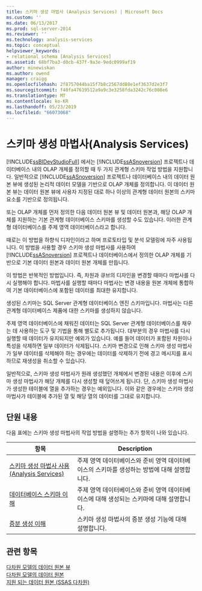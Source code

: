 ```yaml
---
title: 스키마 생성 마법사 (Analysis Services) | Microsoft Docs
ms.custom: ''
ms.date: 06/13/2017
ms.prod: sql-server-2014
ms.reviewer: ''
ms.technology: analysis-services
ms.topic: conceptual
helpviewer_keywords:
- relational schema [Analysis Services]
ms.assetid: 68bf7ba3-d0cb-437f-9a3e-9edc0999af19
author: minewiskan
ms.author: owend
manager: craigg
ms.openlocfilehash: 2f8757044ba15f7b8c2567dd88e1ef3637d2e3f7
ms.sourcegitcommit: f40fa47619512a9a9c3e3258fda3242c76c008e6
ms.translationtype: MT
ms.contentlocale: ko-KR
ms.lasthandoff: 05/23/2019
ms.locfileid: "66073068"
---
```

# <a name="schema-generation-wizard-analysis-services"></a>스키마 생성 마법사(Analysis Services)
  [!INCLUDE[ssBIDevStudioFull](../../includes/ssbidevstudiofull-md.md)] 에서는 [!INCLUDE[ssASnoversion](../../includes/ssasnoversion-md.md)] 프로젝트나 데이터베이스 내의 OLAP 개체를 정의할 때 두 가지 관계형 스키마 작업 방법을 지원합니다. 일반적으로 [!INCLUDE[ssASnoversion](../../includes/ssasnoversion-md.md)] 프로젝트나 데이터베이스 내의 데이터 원본 뷰에 생성된 논리적 데이터 모델을 기반으로 OLAP 개체를 정의합니다. 이 데이터 원본 뷰는 데이터 원본 뷰에 사용자 지정된 대로 하나 이상의 관계형 데이터 원본의 스키마 요소를 기반으로 정의됩니다.  
  
 또는 OLAP 개체를 먼저 정의한 다음 데이터 원본 뷰 및 데이터 원본과, 해당 OLAP 개체를 지원하는 기본 관계형 데이터베이스 스키마를 생성할 수도 있습니다. 이러한 관계형 데이터베이스를 주제 영역 데이터베이스라고 합니다.  
  
 때로는 이 방법을 하향식 디자인이라고 하며 프로토타입 및 분석 모델링에 자주 사용됩니다. 이 방법을 사용할 경우 스키마 생성 마법사를 사용하여 [!INCLUDE[ssASnoversion](../../includes/ssasnoversion-md.md)] 프로젝트나 데이터베이스에서 정의한 OLAP 개체를 기반으로 기본 데이터 원본과 데이터 원본 개체를 만듭니다.  
  
 이 방법은 반복적인 방법입니다. 즉, 차원과 큐브의 디자인을 변경할 때마다 마법사를 다시 실행해야 합니다. 마법사를 실행할 때마다 마법사는 변경 내용을 원본 개체에 통합하여 기본 데이터베이스에 포함된 데이터를 최대한 유지합니다.  
  
 생성된 스키마는 SQL Server 관계형 데이터베이스 엔진 스키마입니다. 마법사는 다른 관계형 데이터베이스 제품에 대한 스키마를 생성하지 않습니다.  
  
 주제 영역 데이터베이스에 채워진 데이터는 SQL Server 관계형 데이터베이스를 채우는 데 사용하는 도구 및 기법을 통해 별도로 추가됩니다. 대부분의 경우 마법사를 다시 실행할 때 데이터가 유지되지만 예외가 있습니다. 예를 들어 데이터가 포함된 차원이나 특성을 삭제하면 일부 데이터가 삭제됩니다. 스키마 변경으로 인해 스키마 생성 마법사가 일부 데이터를 삭제해야 하는 경우에는 데이터를 삭제하기 전에 경고 메시지를 표시하므로 재생성을 취소할 수 있습니다.  
  
 일반적으로, 스키마 생성 마법사가 원래 생성했던 개체에서 변경된 내용은 이후에 스키마 생성 마법사가 해당 개체를 다시 생성할 때 덮어쓰게 됩니다. 단, 스키마 생성 마법사가 생성한 테이블에 열을 추가하는 경우는 예외입니다. 이와 같은 경우에는 스키마 생성 마법사가 테이블에 추가된 열 및 해당 열의 데이터를 그대로 유지합니다.  
  
## <a name="in-this-section"></a>단원 내용  
 다음 표에는 스키마 생성 마법사의 작업 방법을 설명하는 추가 항목이 나와 있습니다.  
  
|항목|Description|  
|-----------|-----------------|  
|[스키마 생성 마법사 사용&#40;Analysis Services&#41;](schema-generation-wizard-analysis-services.md)|주제 영역 데이터베이스와 준비 영역 데이터베이스의 스키마를 생성하는 방법에 대해 설명합니다.|  
|[데이터베이스 스키마 이해](understanding-the-database-schemas.md)|주제 영역 데이터베이스와 준비 영역 데이터베이스에 대해 생성되는 스키마에 대해 설명합니다.|  
|[증분 생성 이해](understanding-incremental-generation.md)|스키마 생성 마법사의 증분 생성 기능에 대해 설명합니다.|  
  
## <a name="see-also"></a>관련 항목  
 [다차원 모델의 데이터 원본 뷰](data-source-views-in-multidimensional-models.md)   
 [다차원 모델의 데이터 원본](data-sources-in-multidimensional-models.md)   
 [지원 되는 데이터 원본 &#40;SSAS 다차원&#41;](supported-data-sources-ssas-multidimensional.md)  
  
  
